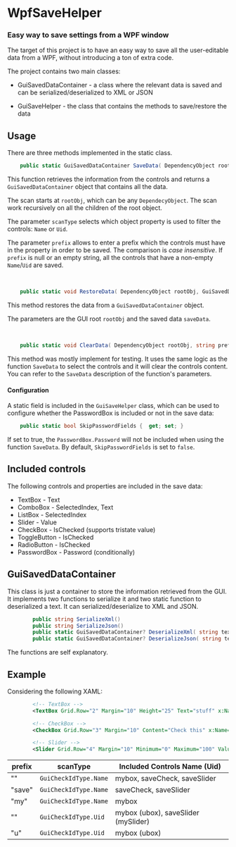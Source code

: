 # WpfSaveHelper
### Easy way to save settings from a WPF window

The target of this project is to have an easy way to save all the user-editable data from a WPF, without introducing a ton of extra code.

The project contains two main classes:

*   GuiSavedDataContainer - a class where the relevant data is saved and can be serialized/deserialized to XML or JSON
    
*   GuiSaveHelper - the class that contains the methods to save/restore the data
    

## Usage

There are three methods implemented in the static class.
```cs
    public static GuiSavedDataContainer SaveData( DependencyObject rootObj, string prefix, GuiCheckIdType scanType = GuiCheckIdType.Name )
```

This function retrieves the information from the controls and returns a `GuiSavedDataContainer` object that contains all the data.

The scan starts at `rootObj`, which can be any `DependecyObject`. The scan work recursively on all the children of the root object.

The parameter `scanType` selects which object property is used to filter the controls: `Name` or `Uid`.

The parameter `prefix` allows to enter a prefix which the controls must have in the property in order to be saved. The comparison is *case insensitive*. If `prefix` is null or an empty string, all the controls that have a non-empty `Name`/`Uid` are saved.

<br>

```cs
    public static void RestoreData( DependencyObject rootObj, GuiSavedDataContainer saveData )
```
This method restores the data from a `GuiSavedDataContainer` object.

The parameters are the GUI root `rootObj` and the saved data `saveData`.

<br>

```cs
    public static void ClearData( DependencyObject rootObj, string prefix, GuiCheckIdType scanType = GuiCheckIdType.Name )
```

This method was mostly implement for testing. It uses the same logic as the function `SaveData` to select the controls and it will clear the controls content. You can refer to the `SaveData` description of the function's parameters.

#### Configuration
A static field is included in the `GuiSaveHelper` class, which can be used to configure whether the PasswordBox is included or not in the save data:

```cs
    public static bool SkipPasswordFields {  get; set; }
```
    
If set to true, the `PasswordBox.Password` will not be included when using the function `SaveData`. By default, `SkipPasswordFields` is set to `false`.

## Included controls
The following controls and properties are included in the save data:
* TextBox - Text
* ComboBox - SelectedIndex, Text
* ListBox - SelectedIndex
* Slider - Value
* CheckBox - IsChecked (supports tristate value)
* ToggleButton - IsChecked
* RadioButton - IsChecked
* PasswordBox - Password (conditionally)


## GuiSavedDataContainer
This class is just a container to store the information retrieved from the GUI.
It implements two functions to serialize it and two static function to deserialized a text. It can serialized/deserialize to XML and JSON.
```cs
        public string SerializeXml()
        public string SerializeJson()
        public static GuiSavedDataContainer? DeserializeXml( string text )
        public static GuiSavedDataContainer? DeserializeJson( string text )
```
The functions are self explanatory.

## Example
Considering the following XAML:
```xml
        <!-- TextBox -->
        <TextBox Grid.Row="2" Margin="10" Height="25" Text="stuff" x:Name="mybox" Uid="ubox"/>

        <!-- CheckBox -->
        <CheckBox Grid.Row="3" Margin="10" Content="Check this" x:Name="saveCheck"/>

        <!-- Slider -->
        <Slider Grid.Row="4" Margin="10" Minimum="0" Maximum="100" Value="50" x:Name="saveSlider" Uid="mySlider"/>
```

| prefix | scanType | Included Controls Name (Uid) |
|--|--|--|
| "" | `GuiCheckIdType.Name` | mybox, saveCheck, saveSlider |
| "save" | `GuiCheckIdType.Name` | saveCheck, saveSlider |
| "my" | `GuiCheckIdType.Name` | mybox |
| "" | `GuiCheckIdType.Uid` | mybox (ubox), saveSlider (mySlider) |
| "u" | `GuiCheckIdType.Uid` | mybox (ubox) |

